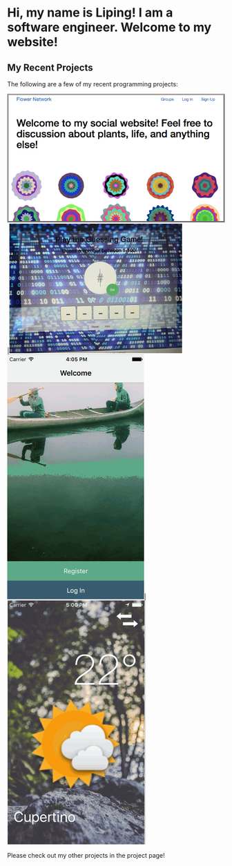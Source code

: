 # Hi, my name is Liping! I am a software engineer. Welcome to my website!

## My Recent Projects

The following are a few of my recent programming projects:

[![](assets/flowernetwork.png)](https://pearlmiumiu.pythonanywhere.com)|[![](assets/guessANum.JPG)](https://github.com/pearlmiumiu/GuessingGame)
[![](assets/FlashChat.png)](https://github.com/pearlmiumiu/personal-chat-app)|[![](assets/weather.png)](https://github.com/pearlmiumiu/Weather-APP)

Please check out my other projects in the project page!

